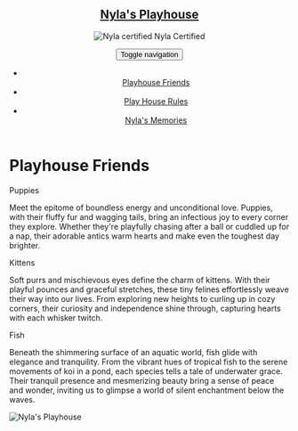 <!DOCTYPE html>
<html lang="en">
<head>
  <meta charset="UTF-8">
  <meta name="viewport" content="width=device-width, initial-scale=1.0">
  <meta http-equiv="X-UA-Compatible" content="IE=edge">
  <title>Module 3 Layout</title>
  <link rel="stylesheet" href="css/bootstrap.min.css">
  <link rel="stylesheet" href="css/style.css">
  <link href='https://fonts.googleapis.com/css?family=Oxygen:400,300,700' rel='stylesheet' type='text/css'>
  <link href="https://fonts.googleapis.com/css2?family=Playwrite+DE+VA:wght@100..400&display=swap" rel='stylesheet' type='text/css'>
</head>
<body>
  <header>
    <nav id="header-nav" class="navbar navbar-default">
      <div class="container">
        <div class="navbar-header">
          <a href="index.html" class="pull-left visible-md visible-lg">
            <div id="logo-img" alt="Logo image"></div>
          </a>
          <div class="navbar-brand">
            <a href="index.html"><h1>Nyla's Playhouse</h1></a>
            <p>
              <img src="Pictures/Nyla.jpg" alt="Nyla certified">
              <span>Nyla Certified</span>
            </p>
          </div>
          <button type="button" class="navbar-toggle collapsed" data-toggle="collapse" data-target="#navbar" aria-expanded="false">
            <span class="sr-only">Toggle navigation</span>
            <span class="icon-bar"></span>
            <span class="icon-bar"></span>
            <span class="icon-bar"></span>
          </button>
        </div>
        <div class="collapse navbar-collapse" id="collapsable-nav">
          <ul id="nav-list" class="nav navbar-nav navbar-right">
            <li>
              <a href="#">
              <span class="glyphicon glyphicon-heart"></span><br class="hidden-xs"> Playhouse Friends</a>
            </li>
            <li>
              <a href="#">
                <span class="glyphicon glyphicon-home"></span><br class="hidden-xs"> Play House Rules</a>
            </li>
            <li>
              <a href="#">
                <span class="glyphicon glyphicon-ice-lolly-tasted"></span><br class="hidden-xs"> Nyla's Memories</a>
            </li>
          </ul>
        </div>
      </div>
    </nav>
  </header>
  <div class="container">
    <h1 class="text-center">Playhouse Friends</h1>
    <div class="row">
      <div class="col-lg-4 col-md-6 col-xs-12">
        <div class="section" id="puppies">
          <div class="section-title">Puppies</div>
          <p>Meet the epitome of boundless energy and unconditional love. Puppies, with their fluffy fur and wagging tails, bring an infectious joy to every corner they explore. Whether they're playfully chasing after a ball or cuddled up for a nap, their adorable antics warm hearts and make even the toughest day brighter.</p>
        </div>
      </div>
      <div class="col-lg-4 col-md-6 col-xs-12">
        <div class="section" id="kittens">
          <div class="section-title">Kittens</div>
          <p>Soft purrs and mischievous eyes define the charm of kittens. With their playful pounces and graceful stretches, these tiny felines effortlessly weave their way into our lives. From exploring new heights to curling up in cozy corners, their curiosity and independence shine through, capturing hearts with each whisker twitch.</p>
        </div>
      </div>
      <div class="col-lg-4 col-md-12 col-xs-12">
        <div class="section" id="fish">
          <div class="section-title">Fish</div>
          <p>Beneath the shimmering surface of an aquatic world, fish glide with elegance and tranquility. From the vibrant hues of tropical fish to the serene movements of koi in a pond, each species tells a tale of underwater grace. Their tranquil presence and mesmerizing beauty bring a sense of peace and wonder, inviting us to glimpse a world of silent enchantment below the waves.</p>
        </div>
      </div>
    </div>
  </div>
  <div id="main-content" class="container">
    <div class="jumbotron">
      <img src="" alt="Nyla's Playhouse" class="img-responsive visible-xs">
    </div>
  </div>
  <!-- jQuery (Bootstrap JS plugins depend on it) -->
  <script src="js/jquery-2.1.4.min.js"></script>
  <script src="js/bootstrap.min.js"></script>
</body>
</html>



  <script src="https://ajax.googleapis.com/ajax/libs/jquery/1.12.4/jquery.min.js"></script>
  <script src="https://maxcdn.bootstrapcdn.com/bootstrap/3.3.7/js/bootstrap.min.js"></script>
  <script src="js/script.js"></script>
</body>
</html>
